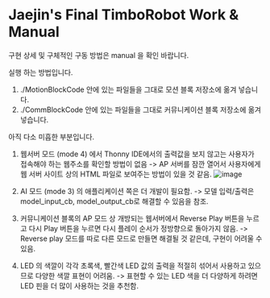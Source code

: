 # Jaejin's Final TimboRobot Work & Manual

구현 상세 및 구체적인 구동 방법은 manual 을 확인 바랍니다.

실행 하는 방법입니다.
1. ./MotionBlockCode 안에 있는 파일들을 그대로 모션 블록 저장소에 옮겨 넣습니다.
2. ./CommBlockCode 안에 있는 파일들을 그대로 커뮤니케이션 블록 저장소에 옮겨 넣습니다.

아직 다소 미흡한 부분입니다.
1. 웹서버 모드 (mode 4) 에서 Thonny IDE에서의 출력값을 보지 않고는 사용자가 접속해야 하는 웹주소를 확인할 방법이 없음 -> AP 서버를 잠깐 열어서 사용자에게
   웹 서버 사이트 상의 HTML 파일로 보여주는 방법이 있을 것 같음.
   ![image](https://github.com/ArchMelow/espnow_timbo_robot/assets/100942304/13b8a102-4b15-4950-a510-663a4660246d)

2. AI 모드 (mode 3) 의 애플리케이션 쪽은 더 개발이 필요함. -> 모델 입력/출력은 model_input_cb, model_output_cb로 해결할 수 있음을 참조.
3. 커뮤니케이션 블록의 AP 모드 상 개방되는 웹서버에서 Reverse Play 버튼을 누르고 다시 Play 버튼을 누르면 다시 플레이 순서가 정방향으로 돌아가지 않음.
   -> Reverse play 모드를 따로 다른 모드로 만들면 해결될 것 같은데, 구현이 어려울 수 있음.
4. LED 의 색깔이 각각 초록색, 빨간색 LED 값의 출력을 적절히 섞어서 사용하고 있으므로 다양한 색깔 표현이 어려움. -> 표현할 수 있는 LED 색을 더 다양하게 하려면
   LED 핀을 더 많이 사용하는 것을 추천함.
